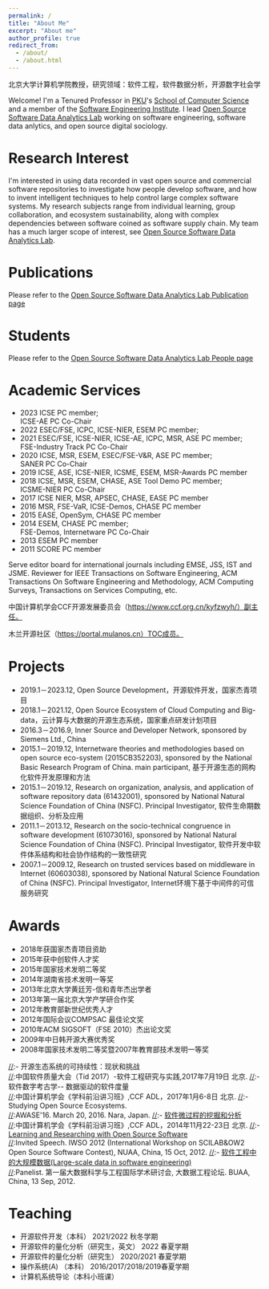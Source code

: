 ```yaml
---
permalink: /
title: "About Me"
excerpt: "About me"
author_profile: true
redirect_from: 
  - /about/
  - /about.html
---
```


北京大学计算机学院教授，研究领域：软件工程，软件数据分析，开源数字社会学

Welcome! I'm a Tenured Professor in [PKU](https://www.pku.edu.cn/)'s [School of Computer Science](https://cs.pku.edu.cn/) and a member of the [Software Engineering Institute](http://www.sei.pku.edu.cn/). I lead [Open Source Software Data Analytics Lab](https://osslab-pku.github.io/) working on software engineering, software data anlytics, and open source digital sociology.


Research Interest
===================
I'm interested in 
using data recorded in vast open source and commercial software repositories to investigate how people develop software, and how to invent intelligent techniques to help control large complex software systems.
My research subjects range from individual learning, group collaboration, and ecosystem sustainability, along with complex dependencies between software coined as software supply chain. 
My team has a much larger scope of interest, see [Open Source Software Data Analytics Lab](https://osslab-pku.github.io/).

Publications
=====================
Please refer to the [Open Source Software Data Analytics Lab Publication page](https://osslab-pku.github.io/publications/)

Students
=====================
Please refer to the [Open Source Software Data Analytics Lab People page](https://osslab-pku.github.io/people/)

Academic Services
=====================
- 2023	ICSE PC member;  
  ICSE-AE PC Co-Chair
- 2022	ESEC/FSE, ICPC, ICSE-NIER, ESEM PC member;
- 2021	ESEC/FSE, ICSE-NIER, ICSE-AE, ICPC, MSR, ASE PC member;  
  FSE-Industry Track PC Co-Chair
- 2020	ICSE, MSR, ESEM, ESEC/FSE-V&R, ASE PC member;  
  SANER PC Co-Chair
- 2019	ICSE, ASE, ICSE-NIER, ICSME, ESEM, MSR-Awards PC member
- 2018	ICSE, MSR, ESEM, CHASE, ASE Tool Demo PC member;   
  ICSME-NIER PC Co-Chair
- 2017	ICSE NIER, MSR, APSEC, CHASE, EASE PC member
- 2016	MSR, FSE-VaR, ICSE-Demos, CHASE PC member
- 2015	EASE, OpenSym, CHASE PC member
- 2014	ESEM, CHASE PC member;  
  FSE-Demos, Internetware PC Co-Chair
- 2013	ESEM PC member
- 2011	SCORE PC member

Serve editor board for international journals including EMSE, JSS, IST and JSME.
Reviewer for IEEE Transactions on Software Engineering, ACM Transactions On Software Engineering and Methodology, ACM Computing Surveys, Transactions on Services Computing, etc.

中国计算机学会CCF开源发展委员会（https://www.ccf.org.cn/kyfzwyh/）副主任。

木兰开源社区（https://portal.mulanos.cn）TOC成员。


Projects
========================
- 2019.1－2023.12, Open Source Development，开源软件开发，国家杰青项目
- 2018.1－2021.12, Open Source Ecosystem of Cloud Computing and Big-data，云计算与大数据的开源生态系统，国家重点研发计划项目
- 2016.3－2016.9, Inner Source and Developer Network, sponsored by Siemens Ltd., China
- 2015.1－2019.12, Internetware theories and methodologies based on open source eco-system (2015CB352203), sponsored by the National Basic Research Program of China. main participant, 基于开源生态的网构化软件开发原理和方法
- 2015.1－2019.12, Research on organization, analysis, and application of software repository data (61432001), sponsored by National Natural Science Foundation of China (NSFC). Principal Investigator, 软件生命期数据组织、分析及应用
- 2011.1－2013.12, Research on the socio-technical congruence in software development (61073016), sponsored by National Natural Science Foundation of China (NSFC). Principal Investigator, 软件开发中软件体系结构和社会协作结构的一致性研究
- 2007.1－2009.12, Research on trusted services based on middleware in Internet (60603038), sponsored by National Natural Science Foundation of China (NSFC). Principal Investigator, Internet环境下基于中间件的可信服务研究

Awards
==================
- 2018年获国家杰青项目资助
- 2015年获中创软件人才奖
- 2015年国家技术发明二等奖
- 2014年湖南省技术发明一等奖
- 2013年北京大学黄廷芳-信和青年杰出学者
- 2013年第一届北京大学产学研合作奖
- 2012年教育部新世纪优秀人才
- 2012年国际会议COMPSAC 最佳论文奖
- 2010年ACM SIGSOFT（FSE 2010）杰出论文奖
- 2009年中日韩开源大赛优秀奖
- 2008年国家技术发明二等奖暨2007年教育部技术发明一等奖

[//]:Talks
[//]:=================
[//]:- 开源生态系统的可持续性：现状和挑战   
[//]:中国软件质量大会（Tid 2017）-软件工程研究与实践,2017年7月19日 北京.
[//]:- 软件数字考古学-- 数据驱动的软件度量   
[//]:中国计算机学会《学科前沿讲习班》,CCF ADL，2017年1月6-8日 北京.
[//]:- Studying Open Source Ecosystems.   
[//]:AWASE'16. March 20, 2016. Nara, Japan.
[//]:- [软件微过程的挖掘和分析](https://minghuizhou.github.io/files/20141122-CCF-final.pdf)   
[//]:中国计算机学会《学科前沿讲习班》,CCF ADL，2014年11月22-23日 北京.
[//]:- [Learning and Researching with Open Source Software](https://minghuizhou.github.io/files/20121015-IWSO-NUAA.pdf)   
[//]:Invited Speech. IWSO 2012 (International Workshop on SCILAB&OW2 Open Source Software Contest), NUAA, China, 15 Oct, 2012.
[//]:- [软件工程中的大规模数据(Large-scale data in software engineering)](https://minghuizhou.github.io/files/20120913-bigdatapanelist-BUAA.pdf)   
[//]:Panelist. 第一届大数据科学与工程国际学术研讨会, 大数据工程论坛. BUAA, China, 13 Sep, 2012.

Teaching
===================
- 开源软件开发（本科） 2021/2022 秋冬学期
- 开源软件的量化分析（研究生，英文）  2022 春夏学期
- 开源软件的量化分析（研究生）  2020/2021 春夏学期
- 操作系统(A)  （本科） 2016/2017/2018/2019春夏学期
- 计算机系统导论（本科小班课）   

